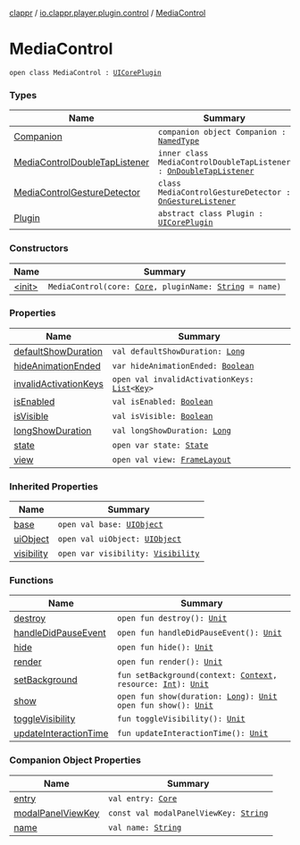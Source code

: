 [clappr](../../index.md) / [io.clappr.player.plugin.control](../index.md) / [MediaControl](./index.md)

# MediaControl

`open class MediaControl : `[`UICorePlugin`](../../io.clappr.player.plugin.core/-u-i-core-plugin/index.md)

### Types

| Name | Summary |
|---|---|
| [Companion](-companion/index.md) | `companion object Companion : `[`NamedType`](../../io.clappr.player.base/-named-type/index.md) |
| [MediaControlDoubleTapListener](-media-control-double-tap-listener/index.md) | `inner class MediaControlDoubleTapListener : `[`OnDoubleTapListener`](https://developer.android.com/reference/android/view/GestureDetector/OnDoubleTapListener.html) |
| [MediaControlGestureDetector](-media-control-gesture-detector/index.md) | `class MediaControlGestureDetector : `[`OnGestureListener`](https://developer.android.com/reference/android/view/GestureDetector/OnGestureListener.html) |
| [Plugin](-plugin/index.md) | `abstract class Plugin : `[`UICorePlugin`](../../io.clappr.player.plugin.core/-u-i-core-plugin/index.md) |

### Constructors

| Name | Summary |
|---|---|
| [&lt;init&gt;](-init-.md) | `MediaControl(core: `[`Core`](../../io.clappr.player.components/-core/index.md)`, pluginName: `[`String`](https://kotlinlang.org/api/latest/jvm/stdlib/kotlin/-string/index.html)` = name)` |

### Properties

| Name | Summary |
|---|---|
| [defaultShowDuration](default-show-duration.md) | `val defaultShowDuration: `[`Long`](https://kotlinlang.org/api/latest/jvm/stdlib/kotlin/-long/index.html) |
| [hideAnimationEnded](hide-animation-ended.md) | `var hideAnimationEnded: `[`Boolean`](https://kotlinlang.org/api/latest/jvm/stdlib/kotlin/-boolean/index.html) |
| [invalidActivationKeys](invalid-activation-keys.md) | `open val invalidActivationKeys: `[`List`](https://kotlinlang.org/api/latest/jvm/stdlib/kotlin.collections/-list/index.html)`<`[`Key`](../../io.clappr.player.base.keys/-key/index.md)`>` |
| [isEnabled](is-enabled.md) | `val isEnabled: `[`Boolean`](https://kotlinlang.org/api/latest/jvm/stdlib/kotlin/-boolean/index.html) |
| [isVisible](is-visible.md) | `val isVisible: `[`Boolean`](https://kotlinlang.org/api/latest/jvm/stdlib/kotlin/-boolean/index.html) |
| [longShowDuration](long-show-duration.md) | `val longShowDuration: `[`Long`](https://kotlinlang.org/api/latest/jvm/stdlib/kotlin/-long/index.html) |
| [state](state.md) | `open var state: `[`State`](../../io.clappr.player.plugin/-plugin/-state/index.md) |
| [view](view.md) | `open val view: `[`FrameLayout`](https://developer.android.com/reference/android/widget/FrameLayout.html) |

### Inherited Properties

| Name | Summary |
|---|---|
| [base](../../io.clappr.player.plugin.core/-u-i-core-plugin/base.md) | `open val base: `[`UIObject`](../../io.clappr.player.base/-u-i-object/index.md) |
| [uiObject](../../io.clappr.player.plugin.core/-u-i-core-plugin/ui-object.md) | `open val uiObject: `[`UIObject`](../../io.clappr.player.base/-u-i-object/index.md) |
| [visibility](../../io.clappr.player.plugin.core/-u-i-core-plugin/visibility.md) | `open var visibility: `[`Visibility`](../../io.clappr.player.plugin/-u-i-plugin/-visibility/index.md) |

### Functions

| Name | Summary |
|---|---|
| [destroy](destroy.md) | `open fun destroy(): `[`Unit`](https://kotlinlang.org/api/latest/jvm/stdlib/kotlin/-unit/index.html) |
| [handleDidPauseEvent](handle-did-pause-event.md) | `open fun handleDidPauseEvent(): `[`Unit`](https://kotlinlang.org/api/latest/jvm/stdlib/kotlin/-unit/index.html) |
| [hide](hide.md) | `open fun hide(): `[`Unit`](https://kotlinlang.org/api/latest/jvm/stdlib/kotlin/-unit/index.html) |
| [render](render.md) | `open fun render(): `[`Unit`](https://kotlinlang.org/api/latest/jvm/stdlib/kotlin/-unit/index.html) |
| [setBackground](set-background.md) | `fun setBackground(context: `[`Context`](https://developer.android.com/reference/android/content/Context.html)`, resource: `[`Int`](https://kotlinlang.org/api/latest/jvm/stdlib/kotlin/-int/index.html)`): `[`Unit`](https://kotlinlang.org/api/latest/jvm/stdlib/kotlin/-unit/index.html) |
| [show](show.md) | `open fun show(duration: `[`Long`](https://kotlinlang.org/api/latest/jvm/stdlib/kotlin/-long/index.html)`): `[`Unit`](https://kotlinlang.org/api/latest/jvm/stdlib/kotlin/-unit/index.html)<br>`open fun show(): `[`Unit`](https://kotlinlang.org/api/latest/jvm/stdlib/kotlin/-unit/index.html) |
| [toggleVisibility](toggle-visibility.md) | `fun toggleVisibility(): `[`Unit`](https://kotlinlang.org/api/latest/jvm/stdlib/kotlin/-unit/index.html) |
| [updateInteractionTime](update-interaction-time.md) | `fun updateInteractionTime(): `[`Unit`](https://kotlinlang.org/api/latest/jvm/stdlib/kotlin/-unit/index.html) |

### Companion Object Properties

| Name | Summary |
|---|---|
| [entry](entry.md) | `val entry: `[`Core`](../../io.clappr.player.plugin/-plugin-entry/-core/index.md) |
| [modalPanelViewKey](modal-panel-view-key.md) | `const val modalPanelViewKey: `[`String`](https://kotlinlang.org/api/latest/jvm/stdlib/kotlin/-string/index.html) |
| [name](name.md) | `val name: `[`String`](https://kotlinlang.org/api/latest/jvm/stdlib/kotlin/-string/index.html) |
